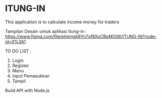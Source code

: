 # ITUNG-IN
This application is to calculate income money for traders

Tampilan Desain untuk aplikasi Itung-in : https://www.figma.com/file/etmmgk8Yn7xf8XoCBqMOIW/ITUNG-IN?node-id=0%3A1

TO DO LIST :
1. Login
2. Register
3. Menu
4. Input Pemasukkan
5. Tampil

Build API with Node.js
